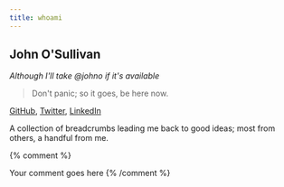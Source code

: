 ```yaml
---
title: whoami
---
```


## John O'Sullivan

_Although I'll take @johno if it's available_

> Don't panic; so it goes, be here now.

[GitHub](github.com/john-osullivan), [Twitter](), [LinkedIn](https://www.linkedin.com/in/johnosullivan42/)

A collection of breadcrumbs leading me back to good ideas; most from others, a handful from me.

{% comment %}

<!-- // import * as React from 'react';

// export default function WhoAmI() {

//     return (
//         <div>

//         </div>
//     )

// } -->

Your comment goes here
{% /comment %}
